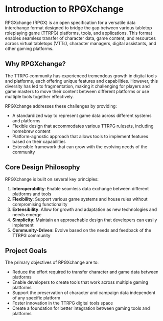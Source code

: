 # Introduction to RPGXchange

RPGXchange (RPGX) is an open specification for a versatile data interchange format designed to bridge the gap between various tabletop roleplaying game (TTRPG) platforms, tools, and applications. This format enables seamless transfer of character data, game content, and resources across virtual tabletops (VTTs), character managers, digital assistants, and other gaming platforms.

## Why RPGXchange?

The TTRPG community has experienced tremendous growth in digital tools and platforms, each offering unique features and capabilities. However, this diversity has led to fragmentation, making it challenging for players and game masters to move their content between different platforms or use multiple tools together effectively.

RPGXchange addresses these challenges by providing:

- A standardized way to represent game data across different systems and platforms
- Flexible design that accommodates various TTRPG rulesets, including homebrew content
- Platform-agnostic approach that allows tools to implement features based on their capabilities
- Extensible framework that can grow with the evolving needs of the community

## Core Design Philosophy

RPGXchange is built on several key principles:

1. **Interoperability**: Enable seamless data exchange between different platforms and tools
2. **Flexibility**: Support various game systems and house rules without compromising functionality
3. **Extensibility**: Allow for growth and adaptation as new technologies and needs emerge
4. **Simplicity**: Maintain an approachable design that developers can easily implement
5. **Community-Driven**: Evolve based on the needs and feedback of the TTRPG community

## Project Goals

The primary objectives of RPGXchange are to:

- Reduce the effort required to transfer character and game data between platforms
- Enable developers to create tools that work across multiple gaming platforms
- Support the preservation of character and campaign data independent of any specific platform
- Foster innovation in the TTRPG digital tools space
- Create a foundation for better integration between gaming tools and platforms
